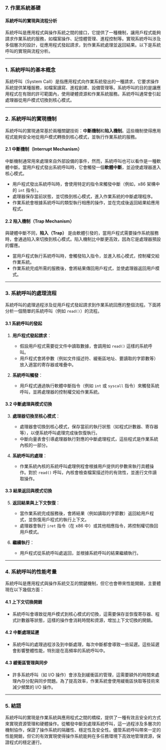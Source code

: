 ### 7. **作業系統基礎**
#### 系統呼叫的實現與流程分析

系統呼叫是應用程式與操作系統之間的接口，它提供了一種機制，讓用戶程式能夠請求作業系統的服務，如檔案操作、記憶體管理、進程控制等。實現系統呼叫涉及多個層次的設計，從應用程式發起請求，到作業系統處理並返回結果。以下是系統呼叫的實現與流程分析。

---

### 1. **系統呼叫的基本概念**

系統呼叫（System Call）是指應用程式向作業系統發出的一種請求，它要求操作系統提供某種服務，如檔案讀寫、進程創建、設備管理等。系統呼叫的目的是讓應用程式在有限的許可範圍內，使用硬體資源和作業系統服務。系統呼叫通常會引起處理器從用戶模式切換到核心模式。

---

### 2. **系統呼叫的實現機制**

系統呼叫的實現通常基於兩種關鍵技術：**中斷機制**和**陷入機制**。這些機制使得應用程式能夠安全地從用戶模式轉換到核心模式，並執行作業系統的服務。

#### 2.1 **中斷機制（Interrupt Mechanism）**

中斷機制通常用來處理來自外部設備的事件，然而，系統呼叫也可以看作是一種軟體中斷。當用戶程式發出系統呼叫時，它會觸發一個**軟體中斷**，並迫使處理器進入核心模式。

- 用戶程式發出系統呼叫時，會使用特定的指令來觸發中斷（例如，x86 架構中的 `int` 指令）。
- 處理器保存當前狀態，並切換到核心模式，進入作業系統的中斷處理程序。
- 作業系統會根據系統呼叫的類型執行相應的操作，並在完成後返回結果給應用程式。

#### 2.2 **陷入機制（Trap Mechanism）**

與硬體中斷不同，**陷入（Trap）** 是由軟體引發的，當用戶程式需要操作系統服務時，會通過陷入來切換到核心模式。陷入機制比中斷更高效，因為它是處理器預設的響應。

- 當用戶程式執行系統呼叫時，會觸發陷入指令，並進入核心模式，控制權交給作業系統。
- 作業系統完成所需的服務後，會將結果傳回用戶程式，並使處理器返回用戶模式。

---

### 3. **系統呼叫的處理流程**

系統呼叫的處理過程涉及從用戶程式發起請求到作業系統回應的整個流程。下面將分析一個簡單的系統呼叫（例如 `read()`）的流程。

#### 3.1 **系統呼叫的發起**

1. **用戶程式發起請求**：
   - 假設用戶程式需要從文件中讀取數據，會調用如 `read()` 這樣的系統呼叫。
   - 用戶程式會將參數（例如文件描述符、緩衝區地址、要讀取的字節數等）放入適當的寄存器或堆疊中。

2. **系統呼叫觸發**：
   - 用戶程式通過執行軟體中斷指令（例如 `int` 或 `syscall` 指令）來觸發系統呼叫，並將處理器的控制權交給作業系統。

#### 3.2 **中斷處理與模式切換**

3. **處理器切換至核心模式**：
   - 處理器會切換到核心模式，保存當前的執行狀態（如程式計數器、寄存器等），以便系統呼叫處理完成後恢復執行。
   - 中斷向量表會引導處理器執行對應的中斷處理程式，這些程式是作業系統內核的一部分。

4. **系統呼叫的處理**：
   - 作業系統內核的系統呼叫處理例程會根據用戶提供的參數來執行具體操作。對於 `read()` 呼叫，內核會檢查檔案描述符的有效性，並進行文件讀取操作。

#### 3.3 **結果返回與模式切換**

5. **返回結果與上下文恢復**：
   - 當作業系統完成服務後，會將結果（例如讀取的字節數）返回給用戶程式，並恢復用戶程式的執行上下文。
   - 處理器會執行 `iret` 指令（在 x86 中）或其他相應指令，將控制權切換回用戶模式。

6. **繼續執行**：
   - 用戶程式從系統呼叫處返回，並根據系統呼叫的結果繼續執行。

---

### 4. **系統呼叫的性能考量**

系統呼叫是應用程式與操作系統交互的關鍵機制，但它也會帶來性能開銷，主要體現在以下幾個方面：

#### 4.1 **上下文切換開銷**
   - 系統呼叫會導致從用戶模式到核心模式的切換，這需要保存並恢復寄存器、程式計數器等狀態，這樣的操作會消耗時間和資源，增加上下文切換的開銷。

#### 4.2 **中斷處理延遲**
   - 系統呼叫的處理過程涉及到中斷處理，每次中斷都會導致一些延遲。這些延遲會影響整體性能，特別是在高頻率的系統呼叫中。

#### 4.3 **緩衝區管理與同步**
   - 許多系統呼叫（如 I/O 操作）會涉及到緩衝區的管理，這需要額外的時間來處理內存分配與同步問題。為了提高效率，作業系統會使用緩衝區快取等技術來減少頻繁的 I/O 操作。

---

### 5. **結語**

系統呼叫的實現是作業系統與應用程式之間的橋樑，提供了一種有效且安全的方式來實現資源管理和硬體操作。從觸發中斷到處理系統呼叫，這一過程涉及多層次的機制協作，保證了操作系統的隔離性、穩定性及安全性。儘管系統呼叫帶來一定的性能開銷，但它的有效實現使得操作系統能夠在多任務環境下高效地管理資源，保證程式的穩定運行。